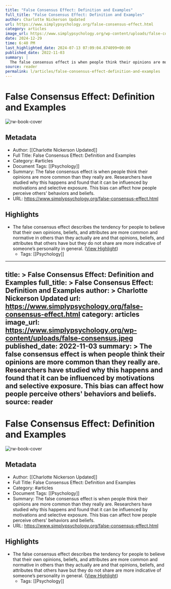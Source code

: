 ```yaml
---
title: "False Consensus Effect: Definition and Examples"
full_title: "False Consensus Effect: Definition and Examples"
author: Charlotte Nickerson Updated
url: https://www.simplypsychology.org/false-consensus-effect.html
category: articles
image_url: https://www.simplypsychology.org/wp-content/uploads/false-consensus.jpeg
date: 2024-12-29
time: 6:40 PM
last_highlighted_date: 2024-07-13 07:09:04.874099+00:00
published_date: 2022-11-03
summary: |
  The false consensus effect is when people think their opinions are more common than they really are. Researchers have studied why this happens and found that it can be influenced by motivations and selective exposure. This bias can affect how people perceive others' behaviors and beliefs.
source: reader
permalink: l/articles/false-consensus-effect-definition-and-examples
---
```

# False Consensus Effect: Definition and Examples

![rw-book-cover](https://www.simplypsychology.org/wp-content/uploads/false-consensus.jpeg)

## Metadata
- Author: [[Charlotte Nickerson Updated]]
- Full Title: False Consensus Effect: Definition and Examples
- Category: #articles
- Document Tags: [[Psychology]] 
- Summary: The false consensus effect is when people think their opinions are more common than they really are. Researchers have studied why this happens and found that it can be influenced by motivations and selective exposure. This bias can affect how people perceive others' behaviors and beliefs.
- URL: https://www.simplypsychology.org/false-consensus-effect.html

## Highlights
- The false consensus effect describes the tendency for people to believe that their own opinions, beliefs, and attributes are more common and normative in others than they actually are and that opinions, beliefs, and attributes that others have but they do not share are more indicative of someone’s personality in general. ([View Highlight](https://read.readwise.io/read/01j2nemvbygcs2vytx05caekce))
    - Tags: [[Psychology]] 


---
title: >
  False Consensus Effect: Definition and Examples
full_title: >
  False Consensus Effect: Definition and Examples
author: >
  Charlotte Nickerson Updated
url: https://www.simplypsychology.org/false-consensus-effect.html
category: articles
image_url: https://www.simplypsychology.org/wp-content/uploads/false-consensus.jpeg
published_date: 2022-11-03
summary: >
  The false consensus effect is when people think their opinions are more common than they really are. Researchers have studied why this happens and found that it can be influenced by motivations and selective exposure. This bias can affect how people perceive others' behaviors and beliefs.
source: reader
---
# False Consensus Effect: Definition and Examples

![rw-book-cover](https://www.simplypsychology.org/wp-content/uploads/false-consensus.jpeg)

## Metadata
- Author: [[Charlotte Nickerson Updated]]
- Full Title: False Consensus Effect: Definition and Examples
- Category: #articles
- Document Tags: [[Psychology]] 
- Summary: The false consensus effect is when people think their opinions are more common than they really are. Researchers have studied why this happens and found that it can be influenced by motivations and selective exposure. This bias can affect how people perceive others' behaviors and beliefs.
- URL: https://www.simplypsychology.org/false-consensus-effect.html

## Highlights
- The false consensus effect describes the tendency for people to believe that their own opinions, beliefs, and attributes are more common and normative in others than they actually are and that opinions, beliefs, and attributes that others have but they do not share are more indicative of someone’s personality in general. ([View Highlight](https://read.readwise.io/read/01j2nemvbygcs2vytx05caekce))
    - Tags: [[Psychology]] 


